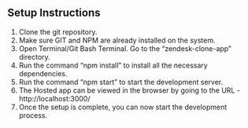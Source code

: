 ## Setup Instructions
1. Clone the git repository. 
2. Make sure GIT and NPM are already installed on the system.
3. Open Terminal/Git Bash Terminal. Go to the “zendesk-clone-app” directory.
4. Run the command “npm install” to install all the necessary dependencies.
5. Run the command “npm start” to start the development server.
6. The Hosted app can be viewed in the browser by going to the URL - http://localhost:3000/
8. Once the setup is complete, you can now start the development process.
